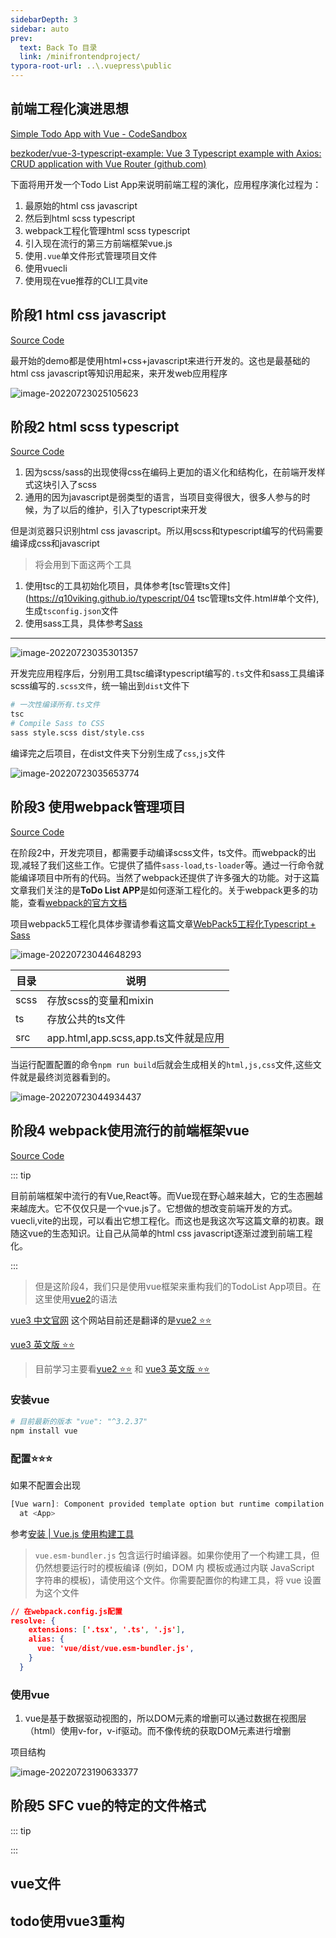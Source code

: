 ```yaml
---
sidebarDepth: 3
sidebar: auto
prev:
  text: Back To 目录
  link: /minifrontendproject/
typora-root-url: ..\.vuepress\public
---
```




## 前端工程化演进思想

[Simple Todo App with Vue - CodeSandbox](https://codesandbox.io/s/o29j95wx9?file=/index.html)

[bezkoder/vue-3-typescript-example: Vue 3 Typescript example with Axios: CRUD application with Vue Router (github.com)](https://github.com/bezkoder/vue-3-typescript-example)

下面将用开发一个Todo List App来说明前端工程的演化，应用程序演化过程为：

1. 最原始的html css javascript
2. 然后到html scss typescript
3. webpack工程化管理html scss typescript
4. 引入现在流行的第三方前端框架vue.js
5. 使用`.vue`单文件形式管理项目文件
6. 使用vuecli
7. 使用现在vue推荐的CLI工具vite

<common-progresson-snippet src="https://q10viking.github.io/Mini-FrontEnd-project/28%20front%20end%20project%20change/01%20step%20one/"/>



## 阶段1 html css javascript

[Source Code](https://github.com/Q10Viking/Mini-FrontEnd-project/tree/main/28%20front%20end%20project%20change/01%20step%20one)

最开始的demo都是使用html+css+javascript来进行开发的。这也是最基础的html css javascript等知识用起来，来开发web应用程序



![image-20220723025105623](/images/minifrontendproject/image-20220723025105623.png)

## 阶段2 html scss typescript

[Source Code](https://github.com/Q10Viking/Mini-FrontEnd-project/tree/main/28%20front%20end%20project%20change/02%20step%20two)

1. 因为scss/sass的出现使得css在编码上更加的语义化和结构化，在前端开发样式这块引入了scss
2. 通用的因为javascript是弱类型的语言，当项目变得很大，很多人参与的时候，为了以后的维护，引入了typescript来开发

但是浏览器只识别html css javascript。所以用scss和typescript编写的代码需要编译成css和javascript

> 将会用到下面这两个工具

1. 使用tsc的工具初始化项目，具体参考[tsc管理ts文件](https://q10viking.github.io/typescript/04 tsc管理ts文件.html#单个文件),生成`tsconfig.json`文件
2. 使用sass工具，具体参考[Sass](https://q10viking.github.io/css/11%20Sass.html)

------------



![image-20220723035301357](/images/minifrontendproject/image-20220723035301357.png)

开发完应用程序后，分别用工具tsc编译typescript编写的`.ts`文件和sass工具编译scss编写的`.scss文件`，统一输出到`dist`文件下

```sh
# 一次性编译所有.ts文件
tsc
# Compile Sass to CSS 
sass style.scss dist/style.css
```

编译完之后项目，在dist文件夹下分别生成了`css`,`js`文件

![image-20220723035653774](/images/minifrontendproject/image-20220723035653774.png)

## 阶段3 使用webpack管理项目

[Source Code](https://github.com/Q10Viking/Mini-FrontEnd-project/tree/main/28%20front%20end%20project%20change/03%20step%20three)

在阶段2中，开发完项目，都需要手动编译scss文件，ts文件。而webpack的出现,减轻了我们这些工作。它提供了插件`sass-load`,`ts-loader`等。通过一行命令就能编译项目中所有的代码。当然了webpack还提供了许多强大的功能。对于这篇文章我们关注的是**ToDo List APP**是如何逐渐工程化的。关于webpack更多的功能，查看[webpack的官方文档](https://webpack.js.org/)

项目webpack5工程化具体步骤请参看这篇文章[WebPack5工程化Typescript + Sass](https://q10viking.github.io/minifrontendproject/00%20ts+sass%20demo.html)

![image-20220723044648293](/images/minifrontendproject/image-20220723044648293.png)

| 目录 | 说明                                 |
| ---- | ------------------------------------ |
| scss | 存放scss的变量和mixin                |
| ts   | 存放公共的ts文件                     |
| src  | app.html,app.scss,app.ts文件就是应用 |

当运行配置配置的命令`npm run build`后就会生成相关的`html,js,css`文件,这些文件就是最终浏览器看到的。

![image-20220723044934437](/images/minifrontendproject/image-20220723044934437.png)

## 阶段4 webpack使用流行的前端框架vue

[Source Code](https://github.com/Q10Viking/Mini-FrontEnd-project/tree/main/28%20front%20end%20project%20change/04-1%20step%20four)

::: tip

目前前端框架中流行的有Vue,React等。而Vue现在野心越来越大，它的生态圈越来越庞大。它不仅仅只是一个vue.js了。它想做的想改变前端开发的方式。vuecli,vite的出现，可以看出它想工程化。而这也是我这次写这篇文章的初衷。跟随这vue的生态知识。让自己从简单的html css javascript逐渐过渡到前端工程化。

:::

>  但是这阶段4，我们只是使用vue框架来重构我们的TodoList App项目。在这里使用[vue2](https://cn.vuejs.org/v2/guide/index.html)的语法



[vue3 中文官网](https://v3.cn.vuejs.org/) 这个网站目前还是翻译的是[vue2 ⭐⭐](https://v2.vuejs.org/v2/guide/installation.html)

[vue3 英文版 ⭐⭐](https://vuejs.org/guide/introduction.html)

> 目前学习主要看[vue2 ⭐⭐](https://v2.vuejs.org/v2/guide/installation.html) 和 [vue3 英文版 ⭐⭐](https://vuejs.org/guide/introduction.html)

### 安装vue

```sh
# 目前最新的版本 "vue": "^3.2.37"
npm install vue
```



### 配置⭐⭐⭐

如果不配置会出现

```js
[Vue warn]: Component provided template option but runtime compilation is not supported in this build of Vue. Configure your bundler to alias "vue" to "vue/dist/vue.esm-bundler.js". 
  at <App>
```

参考[安装 | Vue.js 使用构建工具](https://v3.cn.vuejs.org/guide/installation.html#使用构建工具)

> `vue.esm-bundler.js` 包含运行时编译器。如果你使用了一个构建工具，但仍然想要运行时的模板编译 (例如，DOM 内 模板或通过内联 JavaScript 字符串的模板)，请使用这个文件。你需要配置你的构建工具，将 vue 设置为这个文件



```json
// 在webpack.config.js配置
resolve: {
    extensions: ['.tsx', '.ts', '.js'],
    alias: {
      vue: 'vue/dist/vue.esm-bundler.js',
    }
  }
```



### 使用vue

1. vue是基于数据驱动视图的，所以DOM元素的增删可以通过数据在视图层（html）使用v-for，v-if驱动。而不像传统的获取DOM元素进行增删

项目结构

![image-20220723190633377](/images/minifrontendproject/image-20220723190633377.png)





## 阶段5 SFC vue的特定的文件格式

::: tip



:::



## vue文件

## todo使用vue3重构









